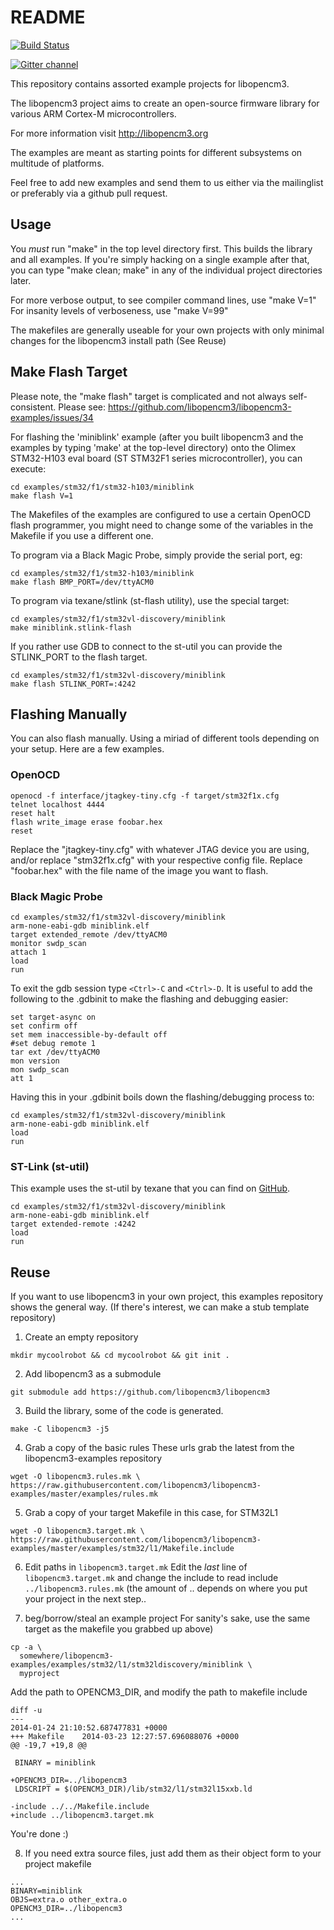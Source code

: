 # README
[![Build Status](https://travis-ci.org/libopencm3/libopencm3-examples.svg?branch=master)](https://travis-ci.org/libopencm3/libopencm3-examples)

[![Gitter channel](https://badges.gitter.im/libopencm3/discuss.svg)](https://gitter.im/libopencm3/discuss)

This repository contains assorted example projects for libopencm3.

The libopencm3 project aims to create an open-source firmware library for
various ARM Cortex-M microcontrollers.

For more information visit http://libopencm3.org

The examples are meant as starting points for different subsystems on multitude
of platforms.

Feel free to add new examples and send them to us either via the mailinglist or
preferably via a github pull request.

## Usage

You _must_ run "make" in the top level directory first.  This builds the
library and all examples.  If you're simply hacking on a single example after
that, you can type "make clean; make" in any of the individual project
directories later.

For more verbose output, to see compiler command lines, use "make V=1"
For insanity levels of verboseness, use "make V=99"

The makefiles are generally useable for your own projects with
only minimal changes for the libopencm3 install path (See Reuse)

## Make Flash Target

Please note, the "make flash" target is complicated and not always self-consistent.  Please see: https://github.com/libopencm3/libopencm3-examples/issues/34

For flashing the 'miniblink' example (after you built libopencm3 and the
examples by typing 'make' at the top-level directory) onto the Olimex
STM32-H103 eval board (ST STM32F1 series microcontroller), you can execute:

    cd examples/stm32/f1/stm32-h103/miniblink
    make flash V=1

The Makefiles of the examples are configured to use a certain OpenOCD
flash programmer, you might need to change some of the variables in the
Makefile if you use a different one.

To program via a Black Magic Probe, simply provide the serial port, eg:

    cd examples/stm32/f1/stm32-h103/miniblink
    make flash BMP_PORT=/dev/ttyACM0

To program via texane/stlink (st-flash utility), use the special target:

    cd examples/stm32/f1/stm32vl-discovery/miniblink
    make miniblink.stlink-flash

If you rather use GDB to connect to the st-util you can provide the STLINK\_PORT
to the flash target.

    cd examples/stm32/f1/stm32vl-discovery/miniblink
    make flash STLINK_PORT=:4242

## Flashing Manually
You can also flash manually. Using a miriad of different tools depending on
your setup. Here are a few examples.

### OpenOCD

    openocd -f interface/jtagkey-tiny.cfg -f target/stm32f1x.cfg
    telnet localhost 4444
    reset halt
    flash write_image erase foobar.hex
    reset

Replace the "jtagkey-tiny.cfg" with whatever JTAG device you are using, and/or
replace "stm32f1x.cfg" with your respective config file. Replace "foobar.hex"
with the file name of the image you want to flash.

### Black Magic Probe

    cd examples/stm32/f1/stm32vl-discovery/miniblink
    arm-none-eabi-gdb miniblink.elf
    target extended_remote /dev/ttyACM0
    monitor swdp_scan
    attach 1
    load
    run

To exit the gdb session type `<Ctrl>-C` and `<Ctrl>-D`. It is useful to add the
following to the .gdbinit to make the flashing and debugging easier:

    set target-async on
    set confirm off
    set mem inaccessible-by-default off
    #set debug remote 1
    tar ext /dev/ttyACM0
    mon version
    mon swdp_scan
    att 1

Having this in your .gdbinit boils down the flashing/debugging process to:

    cd examples/stm32/f1/stm32vl-discovery/miniblink
    arm-none-eabi-gdb miniblink.elf
    load
    run

### ST-Link (st-util)

This example uses the st-util by texane that you can find on [GitHub](https://github.com/texane/stlink).

    cd examples/stm32/f1/stm32vl-discovery/miniblink
    arm-none-eabi-gdb miniblink.elf
    target extended-remote :4242
    load
    run

## Reuse

If you want to use libopencm3 in your own project, this examples repository
shows the general way.  (If there's interest, we can make a stub template
repository)

1. Create an empty repository
```
mkdir mycoolrobot && cd mycoolrobot && git init .
```

2. Add libopencm3 as a submodule

```
git submodule add https://github.com/libopencm3/libopencm3
```

3. Build the library, some of the code is generated.

```
make -C libopencm3 -j5
```
    
4. Grab a copy of the basic rules
These urls grab the latest from the libopencm3-examples repository

```
wget -O libopencm3.rules.mk \
https://raw.githubusercontent.com/libopencm3/libopencm3-examples/master/examples/rules.mk
```

5. Grab a copy of your target Makefile in this case, for STM32L1

```
wget -O libopencm3.target.mk \
https://raw.githubusercontent.com/libopencm3/libopencm3-examples/master/examples/stm32/l1/Makefile.include
```

6. Edit paths in `libopencm3.target.mk`
Edit the _last_ line of `libopencm3.target.mk` and change the include to read
include `../libopencm3.rules.mk` (the amount of .. depends on where you put your
project in the next step..

7. beg/borrow/steal an example project
For sanity's sake, use the same target as the makefile you grabbed up above)

```
cp -a \
  somewhere/libopencm3-examples/examples/stm32/l1/stm32ldiscovery/miniblink \
  myproject
```

Add the path to OPENCM3\_DIR, and modify the path to makefile include


    diff -u
    ---
    2014-01-24 21:10:52.687477831 +0000
    +++ Makefile    2014-03-23 12:27:57.696088076 +0000
    @@ -19,7 +19,8 @@
     
     BINARY = miniblink
     
    +OPENCM3_DIR=../libopencm3
     LDSCRIPT = $(OPENCM3_DIR)/lib/stm32/l1/stm32l15xxb.ld
     
    -include ../../Makefile.include
    +include ../libopencm3.target.mk
 
You're done :)

8. If you need extra source files, just add them as their object form to your project makefile
```make
...
BINARY=miniblink
OBJS=extra.o other_extra.o
OPENCM3_DIR=../libopencm3
...
```
